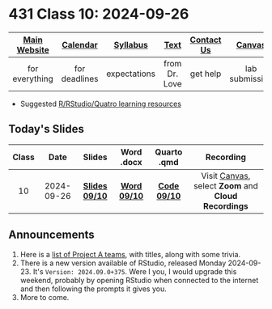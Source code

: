 # 431 Class 10: 2024-09-26

[Main Website](https://thomaselove.github.io/431-2024/) | [Calendar](https://thomaselove.github.io/431-2024/calendar.html) | [Syllabus](https://thomaselove.github.io/431-syllabus-2024/) | [Text](https://thomaselove.github.io/431-book/) | [Contact Us](https://thomaselove.github.io/431-2024/contact.html) | [Canvas](https://canvas.case.edu) | [Data and Code](https://github.com/THOMASELOVE/431-data)
:-----------: | :--------------: | :----------: | :---------: | :-------------: | :-----------: | :------------:
for everything | for deadlines | expectations | from Dr. Love | get help | lab submission | for downloads

- Suggested [R/RStudio/Quatro learning resources](https://thomaselove.github.io/431-2024/resources.html)

## Today's Slides

Class | Date | Slides | Word .docx | Quarto .qmd | Recording
:---: | :--------: | :------: | :------: | :------: | :-------------:
10 | 2024-09-26 | **[Slides 09/10](https://thomaselove.github.io/431-slides-2024/class09.html)** | **[Word 09/10](https://thomaselove.github.io/431-slides-2024/class09w.docx)** | **[Code 09/10](https://github.com/THOMASELOVE/431-slides-2024/blob/main/class09.qmd)** | Visit [Canvas](https://canvas.case.edu/), select **Zoom** and **Cloud Recordings**

## Announcements

1. Here is a [list of Project A teams](https://github.com/THOMASELOVE/431-classes-2024/blob/main/projectA/projectA_teams.md), with titles, along with some trivia.
2. There is a new version available of RStudio, released Monday 2024-09-23. It's `Version: 2024.09.0+375`. Were I you, I would upgrade this weekend, probably by opening RStudio when connected to the internet and then following the prompts it gives you.
3. More to come.
